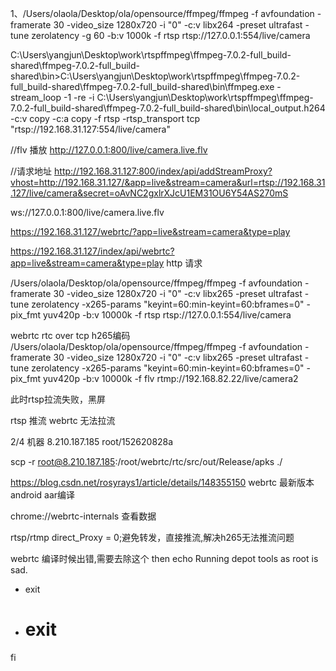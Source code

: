 1、/Users/olaola/Desktop/ola/opensource/ffmpeg/ffmpeg  -f avfoundation -framerate 30 -video_size 1280x720 -i "0" -c:v libx264 -preset ultrafast -tune zerolatency -g 60 -b:v 1000k  -f rtsp rtsp://127.0.0.1:554/live/camera

C:\Users\yangjun\Desktop\work\rtspffmpeg\ffmpeg-7.0.2-full_build-shared\ffmpeg-7.0.2-full_build-shared\bin>C:\Users\yangjun\Desktop\work\rtspffmpeg\ffmpeg-7.0.2-full_build-shared\ffmpeg-7.0.2-full_build-shared\bin\ffmpeg.exe -stream_loop -1 -re -i C:\Users\yangjun\Desktop\work\rtspffmpeg\ffmpeg-7.0.2-full_build-shared\ffmpeg-7.0.2-full_build-shared\bin\local_output.h264   -c:v copy -c:a copy -f rtsp -rtsp_transport tcp "rtsp://192.168.31.127:554/live/camera"


//flv 播放
http://127.0.0.1:800/live/camera.live.flv

//请求地址
http://192.168.31.127:800/index/api/addStreamProxy?vhost=http://192.168.31.127/&app=live&stream=camera&url=rtsp://192.168.31.127/live/camera&secret=oAvNC2gxlrXJcU1EM31OU6Y54AS270mS


ws://127.0.0.1:800/live/camera.live.flv

https://192.168.31.127/webrtc/?app=live&stream=camera&type=play

https://192.168.31.127/index/api/webrtc?app=live&stream=camera&type=play  http 请求


/Users/olaola/Desktop/ola/opensource/ffmpeg/ffmpeg -f avfoundation -framerate 30 -video_size 1280x720 -i "0" -c:v libx265 -preset ultrafast -tune zerolatency -x265-params "keyint=60:min-keyint=60:bframes=0" -pix_fmt yuv420p -b:v 10000k -f rtsp rtsp://127.0.0.1:554/live/camera


webrtc rtc over tcp h265编码
/Users/olaola/Desktop/ola/opensource/ffmpeg/ffmpeg -f avfoundation -framerate 30 -video_size 1280x720 -i "0" -c:v libx265 -preset ultrafast -tune zerolatency -x265-params "keyint=60:min-keyint=60:bframes=0" -pix_fmt yuv420p -b:v 10000k -f flv rtmp://192.168.82.22/live/camera2

此时rtsp拉流失败，黑屏


rtsp 推流
webrtc 无法拉流



2/4 机器
8.210.187.185  root/152620828a


scp -r root@8.210.187.185:/root/webrtc/rtc/src/out/Release/apks ./

https://blog.csdn.net/rosyrays1/article/details/148355150 webrtc 最新版本android aar编译

chrome://webrtc-internals 查看数据

rtsp/rtmp direct_Proxy = 0;避免转发，直接推流,解决h265无法推流问题


webrtc 编译时候出错,需要去除这个
then
   echo Running depot tools as root is sad.
-  exit
+ # exit
 fi